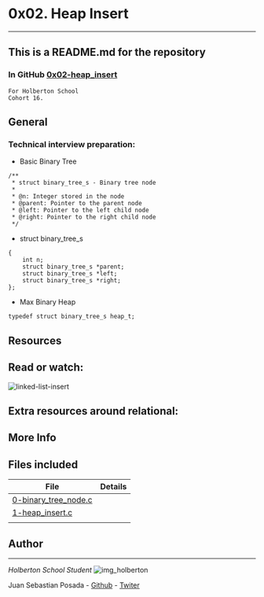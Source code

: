 # 0x02. Heap Insert
***
## This is a README.md for the repository
### In GitHub [0x02-heap_insert]()
```
For Holberton School
Cohort 16.
```
## General

### Technical interview preparation:

* Basic Binary Tree
```
/**
 * struct binary_tree_s - Binary tree node
 *
 * @n: Integer stored in the node
 * @parent: Pointer to the parent node
 * @left: Pointer to the left child node
 * @right: Pointer to the right child node
 */
 ```

* struct binary_tree_s
```
{
    int n;
    struct binary_tree_s *parent;
    struct binary_tree_s *left;
    struct binary_tree_s *right;
};
```

* Max Binary Heap
```
typedef struct binary_tree_s heap_t;
```

## Resources

## Read or watch:

![linked-list-insert]()

## Extra resources around relational:

## More Info

## Files included

| File                 | Details                                    |
|--------------------- | ------------------------------------------ |
| [0-binary_tree_node.c]() |	       |
| [1-heap_insert.c]() |	       |
| []() |	       |


## Author
***
*Holberton School Student*
![img_holberton](https://user-images.githubusercontent.com/85451781/140782830-f3f4a341-3d98-4a6e-89d2-76d684c80e9e.png)

Juan Sebastian Posada  - [Github](https://github.com/Juansepo13) - [Twiter](https://twitter.com/@JuanSeb35904130)   